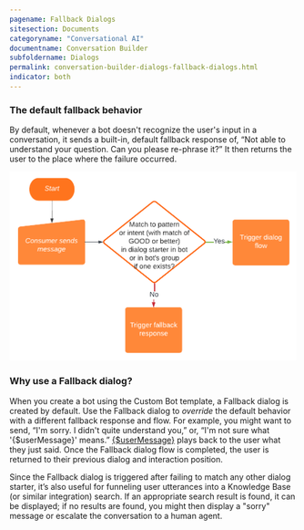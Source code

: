 ```yaml
---
pagename: Fallback Dialogs
sitesection: Documents
categoryname: "Conversational AI"
documentname: Conversation Builder
subfoldername: Dialogs
permalink: conversation-builder-dialogs-fallback-dialogs.html
indicator: both
---
```


### The default fallback behavior

By default, whenever a bot doesn't recognize the user's input in a conversation, it sends a built-in, default fallback response of, “Not able to understand your question. Can you please re-phrase it?” It then returns the user to the place where the failure occurred.

<img style="width:700px" src="img/ConvoBuilder/fallback_behavior.png" alt="Process flow for triggering a fallback response">

### Why use a Fallback dialog?

When you create a bot using the Custom Bot template, a Fallback dialog is created by default. Use the Fallback dialog to _override_ the default behavior with a different fallback response and flow. For example, you might want to send, “I'm sorry. I didn't quite understand you,” or, “I'm not sure what '{$userMessage}' means.” [{$userMessage}](conversation-builder-variables-slots-variables.html#store-the-consumers-response) plays back to the user what they just said. Once the Fallback dialog flow is completed, the user is returned to their previous dialog and interaction position.

Since the Fallback dialog is triggered after failing to match any other dialog starter, it’s also useful for funneling user utterances into a Knowledge Base (or similar integration) search. If an appropriate search result is found, it can be displayed; if no results are found, you might then display a "sorry" message or escalate the conversation to a human agent.
